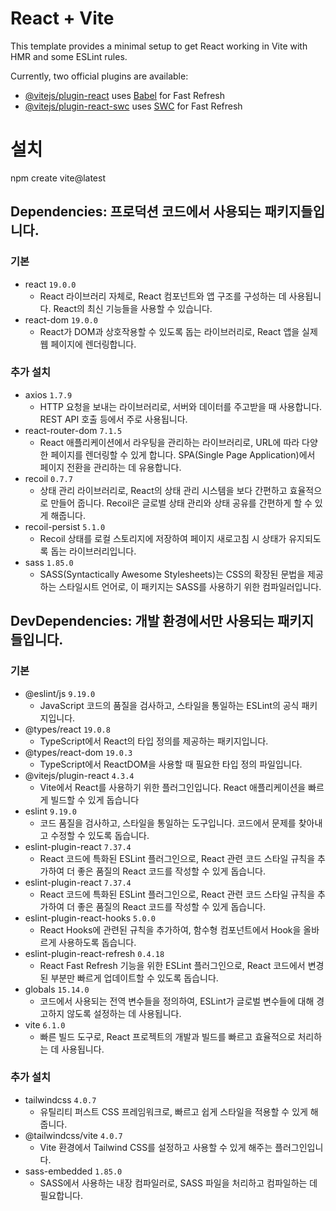 # React + Vite

This template provides a minimal setup to get React working in Vite with HMR and some ESLint rules.

Currently, two official plugins are available:

- [@vitejs/plugin-react](https://github.com/vitejs/vite-plugin-react/blob/main/packages/plugin-react/README.md) uses [Babel](https://babeljs.io/) for Fast Refresh
- [@vitejs/plugin-react-swc](https://github.com/vitejs/vite-plugin-react-swc) uses [SWC](https://swc.rs/) for Fast Refresh

# 설치
npm create vite@latest

## Dependencies: 프로덕션 코드에서 사용되는 패키지들입니다.
### 기본
- react `19.0.0`
	- React 라이브러리 자체로, React 컴포넌트와 앱 구조를 구성하는 데 사용됩니다. React의 최신 기능들을 사용할 수 있습니다.
- react-dom `19.0.0`
	- React가 DOM과 상호작용할 수 있도록 돕는 라이브러리로, React 앱을 실제 웹 페이지에 렌더링합니다.
### 추가 설치
- axios `1.7.9`
	- HTTP 요청을 보내는 라이브러리로, 서버와 데이터를 주고받을 때 사용합니다. REST API 호출 등에서 주로 사용됩니다.
- react-router-dom `7.1.5`
	- React 애플리케이션에서 라우팅을 관리하는 라이브러리로, URL에 따라 다양한 페이지를 렌더링할 수 있게 합니다. SPA(Single Page Application)에서 페이지 전환을 관리하는 데 유용합니다.
- recoil `0.7.7`
	- 상태 관리 라이브러리로, React의 상태 관리 시스템을 보다 간편하고 효율적으로 만들어 줍니다. Recoil은 글로벌 상태 관리와 상태 공유를 간편하게 할 수 있게 해줍니다.
- recoil-persist `5.1.0`
	- Recoil 상태를 로컬 스토리지에 저장하여 페이지 새로고침 시 상태가 유지되도록 돕는 라이브러리입니다.
- sass `1.85.0`
	- SASS(Syntactically Awesome Stylesheets)는 CSS의 확장된 문법을 제공하는 스타일시트 언어로, 이 패키지는 SASS를 사용하기 위한 컴파일러입니다.

## DevDependencies: 개발 환경에서만 사용되는 패키지들입니다.
### 기본
- @eslint/js `9.19.0`
	- JavaScript 코드의 품질을 검사하고, 스타일을 통일하는 ESLint의 공식 패키지입니다.
- @types/react `19.0.8`
	- TypeScript에서 React의 타입 정의를 제공하는 패키지입니다.
- @types/react-dom `19.0.3`
	- TypeScript에서 ReactDOM을 사용할 때 필요한 타입 정의 파일입니다.
- @vitejs/plugin-react `4.3.4`
	- Vite에서 React를 사용하기 위한 플러그인입니다. React 애플리케이션을 빠르게 빌드할 수 있게 돕습니다
- eslint `9.19.0`
	- 코드 품질을 검사하고, 스타일을 통일하는 도구입니다. 코드에서 문제를 찾아내고 수정할 수 있도록 돕습니다.
- eslint-plugin-react `7.37.4`
	- React 코드에 특화된 ESLint 플러그인으로, React 관련 코드 스타일 규칙을 추가하여 더 좋은 품질의 React 코드를 작성할 수 있게 돕습니다.
- eslint-plugin-react `7.37.4`
	- React 코드에 특화된 ESLint 플러그인으로, React 관련 코드 스타일 규칙을 추가하여 더 좋은 품질의 React 코드를 작성할 수 있게 돕습니다.
- eslint-plugin-react-hooks `5.0.0`
	- React Hooks에 관련된 규칙을 추가하여, 함수형 컴포넌트에서 Hook을 올바르게 사용하도록 돕습니다.
- eslint-plugin-react-refresh `0.4.18`
	- React Fast Refresh 기능을 위한 ESLint 플러그인으로, React 코드에서 변경된 부분만 빠르게 업데이트할 수 있도록 돕습니다.
- globals `15.14.0`
	- 코드에서 사용되는 전역 변수들을 정의하여, ESLint가 글로벌 변수들에 대해 경고하지 않도록 설정하는 데 사용됩니다.
- vite `6.1.0`
	- 빠른 빌드 도구로, React 프로젝트의 개발과 빌드를 빠르고 효율적으로 처리하는 데 사용됩니다.
### 추가 설치
- tailwindcss `4.0.7`
	- 유틸리티 퍼스트 CSS 프레임워크로, 빠르고 쉽게 스타일을 적용할 수 있게 해줍니다.
- @tailwindcss/vite `4.0.7`
	- Vite 환경에서 Tailwind CSS를 설정하고 사용할 수 있게 해주는 플러그인입니다.
- sass-embedded `1.85.0`
	- SASS에서 사용하는 내장 컴파일러로, SASS 파일을 처리하고 컴파일하는 데 필요합니다.


